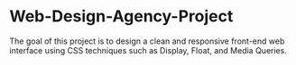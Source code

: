# Web-Design-Agency-Project
The goal of this project is to design a clean and responsive front-end web interface using CSS techniques such as Display, Float, and Media Queries.
